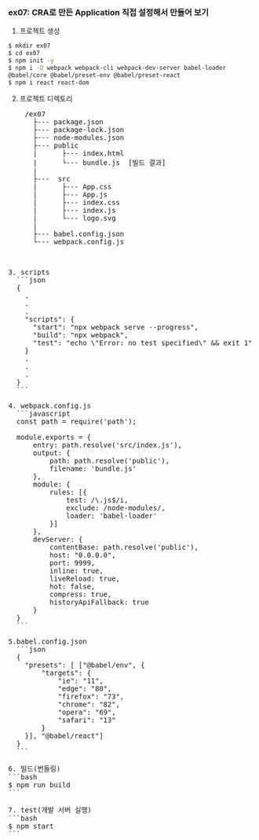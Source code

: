 ### ex07: CRA로 만든 Application 직접 설정해서 만들어 보기
1. 프로젝트 생성
  ```bash
  $ mkdir ex07
  $ cd ex07
  $ npm init -y
  $ npm i -D webpack webpack-cli webpack-dev-server babel-loader
  @babel/core @babel/preset-env @babel/preset-react
  $ npm i react react-dom
  ```
2. 프로젝트 디렉토리
  <pre>
    /ex07
      ├--- package.json
      ├--- package-lock.json
      ├--- node-modules.json
      ├--- public
      |      ├--- index.html  
      |      └--- bundle.js  [빌드 결과]
      |
      ├---  src
      |      ├--- App.css
      |      ├--- App.js
      |      ├--- index.css
      |      ├--- index.js
      |      └--- logo.svg
      |
      ├--- babel.config.json 
      └--- webpack.config.js
  <pre>
  
3. scripts
  ```json
  {
    .
    .
    .
    "scripts": {
      "start": "npx webpack serve --progress",
      "build": "npx webpack",
      "test": "echo \"Error: no test specified\" && exit 1"
    }
    .
    .
    .
  }
  ```

4. webpack.config.js
  ```javascript
  const path = require('path');

  module.exports = {
      entry: path.resolve('src/index.js'),
      output: {
          path: path.resolve('public'),
          filename: 'bundle.js'
      },
      module: {
          rules: [{
              test: /\.js$/i,
              exclude: /node-modules/,
              loader: 'babel-loader'
          }]
      },
      devServer: {
          contentBase: path.resolve('public'),
          host: "0.0.0.0",
          port: 9999,
          inline: true,
          liveReload: true,
          hot: false,
          compress: true,
          historyApiFallback: true
      }
  }
  ```

5.babel.config.json
  ```json
  {
    "presets": [ ["@babel/env", {
        "targets": {
            "ie": "11",
            "edge": "80",
            "firefox": "73",
            "chrome": "82",
            "opera": "69",
            "safari": "13"
        }
    }], "@babel/react"]
  }
  ```

6. 빌드(번들링)
```bash
$ npm run build 
```

7. test(개발 서버 실행)
```bash
$ npm start
```

